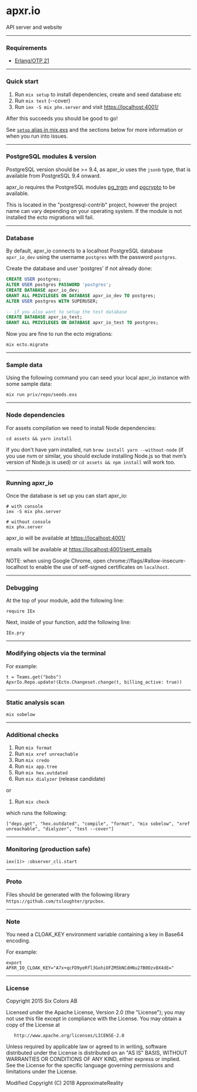 # apxr.io

API server and website

--------------------
### Requirements

  - [Erlang/OTP 21](https://github.com/erlang)

--------------------
### Quick start

1. Run `mix setup` to install dependencies, create and seed database etc
2. Run `mix test` (--cover)
3. Run `iex -S mix phx.server` and visit [https://localhost:4001/](https://localhost:4001/)

After this succeeds you should be good to go!

See [`setup` alias in mix.exs](./mix.exs) and the sections below for more
information or when you run into issues.

--------------------
### PostgreSQL modules & version

PostgreSQL version should be >= 9.4, as apxr_io uses the `jsonb` type, that is
available from PostgreSQL 9.4 onward.

apxr_io requires the PostgreSQL modules [pg_trgm](http://www.postgresql.org/docs/9.4/static/pgtrgm.html) and [pgcrypto](http://www.postgresql.org/docs/9.4/static/pgcrypto.html)
to be available.

This is located in the "postgresql-contrib" project, however the project name
can vary depending on your operating system. If the module is not installed the
ecto migrations will fail.

--------------------
### Database

By default, apxr_io connects to a localhost PostgreSQL database `apxr_io_dev`
using the username `postgres` with the password `postgres`.

Create the database and user 'postgres' if not already done:

```sql
CREATE USER postgres;
ALTER USER postgres PASSWORD 'postgres';
CREATE DATABASE apxr_io_dev;
GRANT ALL PRIVILEGES ON DATABASE apxr_io_dev TO postgres;
ALTER USER postgres WITH SUPERUSER;

-- if you also want to setup the test database
CREATE DATABASE apxr_io_test;
GRANT ALL PRIVILEGES ON DATABASE apxr_io_test TO postgres;
```

Now you are fine to run the ecto migrations:

```shell
mix ecto.migrate
```

--------------------
### Sample data

Using the following command you can seed your local apxr_io instance with some
sample data:

```shell
mix run priv/repo/seeds.exs
```

--------------------
### Node dependencies

For assets compilation we need to install Node dependencies:

```shell
cd assets && yarn install
```

If you don't have yarn installed, run `brew install yarn --without-node` (if you
use nvm or similar, you should exclude installing Node.js so that nvm’s version
of Node.js is used) or `cd assets && npm install` will work too.

--------------------
### Running apxr_io

Once the database is set up you can start apxr_io:

```shell
# with console
iex -S mix phx.server

# without console
mix phx.server
```

apxr_io will be available at [https://localhost:4001/](https://localhost:4001/)

emails will be available at [https://localhost:4001/sent_emails](https://localhost:4001/sent_emails)

NOTE: when using Google Chrome, open chrome://flags/#allow-insecure-localhost
to enable the use of self-signed certificates on `localhost`.

--------------------
### Debugging

At the top of your module, add the following line:

```
require IEx
```

Next, inside of your function, add the following line:

```
IEx.pry
```

--------------------
### Modifying objects via the terminal

For example:

```
t = Teams.get("bobs")
ApxrIo.Repo.update!(Ecto.Changeset.change(t, billing_active: true))
```

--------------------
### Static analysis scan

```
mix sobelow
```

--------------------
### Additional checks

1. Run `mix format`
2. Run `mix xref unreachable`
3. Run `mix credo`
4. Run `mix app.tree`
5. Run `mix hex.outdated`
6. Run `mix dialyzer` (release candidate)

or

1. Run `mix check`

which runs the following:

```
["deps.get", "hex.outdated", "compile", "format", "mix sobelow", "xref unreachable", "dialyzer", "test --cover"]
```

--------------------
### Monitoring (production safe)

```
iex(1)> :observer_cli.start
```

--------------------
### Proto

Files should be generated with the following library `https://github.com/tsloughter/grpcbox`.

--------------------
### Note

You need a CLOAK_KEY environment variable containing a key in Base64 encoding.

For example:

`export APXR_IO_CLOAK_KEY="A7x+qcFD9yeRfl3GohiOFZM5bNCdHNu27B0Ozv8X4dE="`

--------------------
### License

   Copyright 2015 Six Colors AB

   Licensed under the Apache License, Version 2.0 (the "License");
   you may not use this file except in compliance with the License.
   You may obtain a copy of the License at

       http://www.apache.org/licenses/LICENSE-2.0

   Unless required by applicable law or agreed to in writing, software
   distributed under the License is distributed on an "AS IS" BASIS,
   WITHOUT WARRANTIES OR CONDITIONS OF ANY KIND, either express or implied.
   See the License for the specific language governing permissions and
   limitations under the License.

   Modified Copyright (C) 2018 ApproximateReality